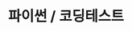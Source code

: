 ---
title: "파이썬 / 코딩테스트"
layout: category
permalink: /python
author_profile: true
taxonomy: 파이썬 / 코딩테스트
sidebar:
  nav: "categories"
---